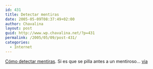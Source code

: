 ```yaml
---
id: 431
title: Detectar mentiras
date: 2005-05-09T08:37:49+02:00
author: Chavalina
layout: post
guid: http://www.wp.chavalina.net/?p=431
permalink: /2005/05/09/post-431/
categories:
  - Internet
---
```

<a href="http://www.blifaloo.com/info/lies.php" target="_blank">C&oacute;mo detectar mentiras</a>. Si es que se pilla antes a un mentiroso&#8230; <a href="http://www.alt1040.com/" target="_blank">via</a>
